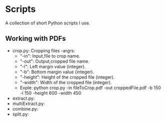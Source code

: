 # Scripts
A collection of short Python scripts I use.

## Working with PDFs

- crop.py: Cropping files
  -argrs:
    - "-in": Input,file to crop name.
    - "-out": Output,cropped file name.
    - "-l": Left margin value (integer).
    - "-b": Bottom margin value (integer).
    - "-height": Height of the cropped file (integer).
    - "-width": Width of the cropped file (integer).
  - Exple:
      python crop.py -in fileToCrop.pdf -out croppedFile.pdf -b 150 -l 150 -height 600 -width 450
- extract.py:
- multiExtract.py:
- combine.py:
- split.py:
